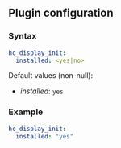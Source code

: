 ## Plugin configuration

### Syntax

```yaml
hc_display_init:
  installed: <yes|no>
```

Default values (non-null):
* *installed*: `yes`

### Example

```yaml
hc_display_init:
  installed: "yes"
```
